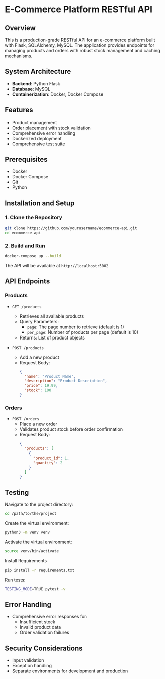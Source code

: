 # E-Commerce Platform RESTful API

## Overview
This is a production-grade RESTful API for an e-commerce platform built with Flask, SQLAlchemy, MySQL. The application provides endpoints for managing products and orders with robust stock management and caching mechanisms.

## System Architecture
- **Backend**: Python Flask
- **Database**: MySQL
- **Containerization**: Docker, Docker Compose

## Features
- Product management
- Order placement with stock validation
- Comprehensive error handling
- Dockerized deployment
- Comprehensive test suite

## Prerequisites
- Docker
- Docker Compose
- Git
- Python

## Installation and Setup

### 1. Clone the Repository
```bash
git clone https://github.com/yourusername/ecommerce-api.git
cd ecommerce-api
```


### 2. Build and Run
```bash
docker-compose up --build
```

The API will be available at `http://localhost:5002`

## API Endpoints

### Products
- `GET /products`
  - Retrieves all available products
  - Query Parameters:
    - `page`: The page number to retrieve (default is 1)
    - `per_page`: Number of products per page (default is 10)
  - Returns: List of product objects

- `POST /products`
  - Add a new product
  - Request Body:
    ```json
    {
      "name": "Product Name",
      "description": "Product Description",
      "price": 19.99,
      "stock": 100
    }
    ```

### Orders
- `POST /orders`
  - Place a new order
  - Validates product stock before order confirmation
  - Request Body:
    ```json
    {
      "products": [
        {
          "product_id": 1,
          "quantity": 2
        }
      ]
    }
    ```

## Testing
Navigate to the project directory:
```bash
cd /path/to/the/project
```
Create the virtual environment:
```bash
python3 -m venv venv
```
Activate the virtual environment:
```bash
source venv/bin/activate
```
Install Requirements
```bash
pip install -r requirements.txt
```
Run tests:
```bash
TESTING_MODE=TRUE pytest -v
```

## Error Handling
- Comprehensive error responses for:
  - Insufficient stock
  - Invalid product data
  - Order validation failures


## Security Considerations
- Input validation
- Exception handling
- Separate environments for development and production
